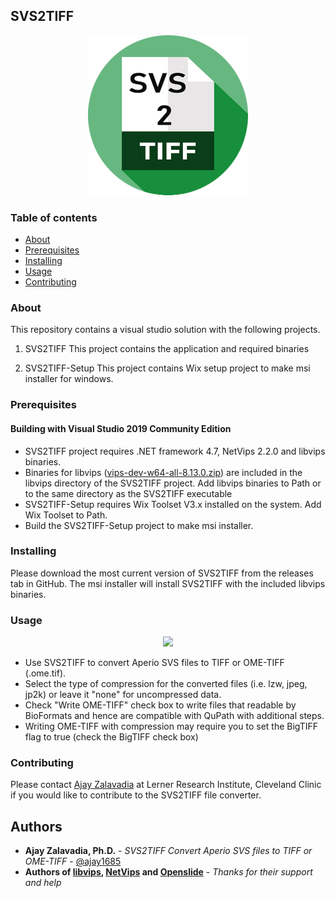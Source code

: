 ## SVS2TIFF

<p align="center">
  <img width="256" height="256" src="svs2tiff.png">
</p>

### Table of contents

+ [About](#about)
+ [Prerequisites](#requirements)
+ [Installing](#install)
+ [Usage](#usage)
+ [Contributing](#contributing)

### About <a name = "about"></a>

This repository contains a visual studio solution with the following projects.

1. SVS2TIFF
This project contains the application and required binaries

2. SVS2TIFF-Setup
This project contains Wix setup project to make msi installer for windows.

### Prerequisites <a name = "requirements"></a>

#### Building with Visual Studio 2019 Community Edition
* SVS2TIFF project requires .NET framework 4.7, NetVips 2.2.0 and libvips binaries.
* Binaries for libvips ([vips-dev-w64-all-8.13.0.zip](https://github.com/libvips/build-win64-mxe/releases/download/v8.13.0/vips-dev-w64-all-8.13.0.zip)) are included in the libvips directory of the SVS2TIFF project. Add libvips binaries to Path or to the same directory as the SVS2TIFF executable
* SVS2TIFF-Setup requires Wix Toolset V3.x installed on the system. Add Wix Toolset to Path. 
* Build the SVS2TIFF-Setup project to make msi installer. 

### Installing <a name = "install"></a>

Please download the most current version of SVS2TIFF from the releases tab in GitHub.  The msi installer will install SVS2TIFF with the included libvips binaries.

### Usage <a name = "usage"></a>

<p align="center">
  <img width="400" src=https://user-images.githubusercontent.com/10900214/225036447-1f706b09-0114-441f-ab1b-f75ec7554a45.PNG>
</p>

* Use SVS2TIFF to convert Aperio SVS files to TIFF or OME-TIFF (.ome.tif).
* Select the type of compression for the converted files (i.e. lzw, jpeg, jp2k) or leave it "none" for uncompressed data.
* Check "Write OME-TIFF" check box to write files that readable by BioFormats and hence are compatible with QuPath with additional steps.
* Writing OME-TIFF with compression may require you to set the BigTIFF flag to true (check the BigTIFF check box)

### Contributing <a name = "contributing"></a>

Please contact [Ajay Zalavadia](https://ajay1685.github.io/) at Lerner Research Institute, Cleveland Clinic if you would like to contribute to the SVS2TIFF file converter. 

## Authors

* **Ajay Zalavadia, Ph.D.** - *SVS2TIFF Convert Aperio SVS files to TIFF or OME-TIFF* - [@ajay1685](https://github.com/ajay1685)
* **Authors of [libvips](https://github.com/libvips/libvips), [NetVips](https://github.com/kleisauke/net-vips) and [Openslide](https://github.com/openslide/openslide)** - *Thanks for their support and help*
